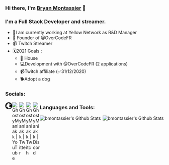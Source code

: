 ### Hi there, I'm [Bryan Montassier][website] 👋

### I'm a Full Stack Developer and streamer.

- 🌋I am currently working at Yellow Network as R&D Manager
- 👑 Founder of @OverCodeFR
- 📹 Twitch Streamer
- 🗓2021 Goals : 
	- 🏡 House
	- 💻Development with @OverCodeFR (2 applications)
	- 📹Twitch affiliate (✅31/12/2020)
	- 🐕Adopt a dog

### Socials:

[<img align="left" alt="bmontassier.fr" width="22px" src="https://raw.githubusercontent.com/iconic/open-iconic/master/svg/globe.svg" />][website]
[<img align="left" alt="GhostyManiakk | YouTube" width="22px" src="https://cdn.jsdelivr.net/npm/simple-icons@v3/icons/youtube.svg"/>][youtube]
[<img align="left" alt="GhostyManiakk | Twitter" width="22px" src="https://cdn.jsdelivr.net/npm/simple-icons@v3/icons/twitter.svg" />][twitter]
[<img align="left" alt="GhostyManiakk | Twitch" width="22px" src="https://cdn.jsdelivr.net/npm/simple-icons@v3/icons/twitch.svg" />][twitch]
[<img align="left" alt="GhostyManiakk | Discord" width="22px" src="https://cdn.jsdelivr.net/npm/simple-icons@v3/icons/discord.svg" />][discord]

### Languages and Tools:





<img align="left" alt="bmontassier's Github Stats" src="https://github-readme-stats.vercel.app/api/top-langs/?username=bmontassier&show_icons=true&hide_border=true&theme=radical" />
<img align="right" alt="bmontassier's Github Stats" src="https://github-readme-stats.vercel.app/api?username=bmontassier&show_icons=true&hide_border=true&theme=radical" />


[website]: https://bmontassier.fr
[youtube]: https://youtube.com/c/GhostyManiakk
[twitter]: https://twitter.com/_bmontassier
[twitch]: https://twitch.tv/GhostyManiakk
[discord]: GhostyManiakk#8670
[github]: https://www.github.com/bmontassier
